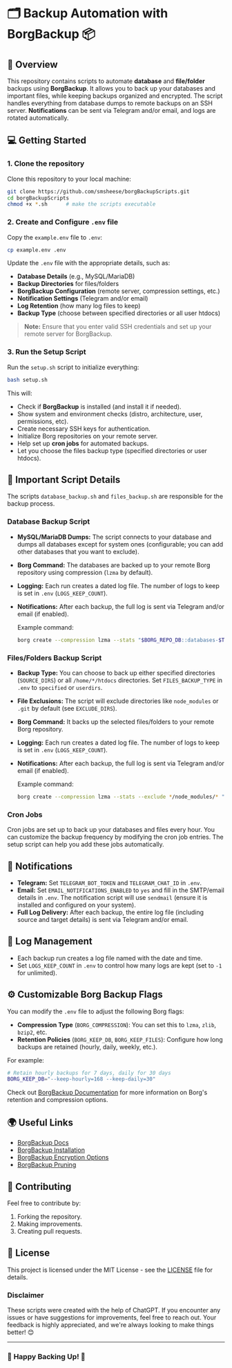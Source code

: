 # 🗂️ **Backup Automation with BorgBackup** 📦

## 🚀 **Overview**
This repository contains scripts to automate **database** and **file/folder** backups using **BorgBackup**. It allows you to back up your databases and important files, while keeping backups organized and encrypted. The script handles everything from database dumps to remote backups on an SSH server. **Notifications** can be sent via Telegram and/or email, and logs are rotated automatically.

## 💻 **Getting Started**
### 1. Clone the repository
Clone this repository to your local machine:
```bash
git clone https://github.com/smsheese/borgBackupScripts.git
cd borgBackupScripts
chmod +x *.sh      # make the scripts executable
```

### 2. Create and Configure `.env` file
Copy the `example.env` file to `.env`:
```bash
cp example.env .env
```
Update the `.env` file with the appropriate details, such as:
- **Database Details** (e.g., MySQL/MariaDB)
- **Backup Directories** for files/folders
- **BorgBackup Configuration** (remote server, compression settings, etc.)
- **Notification Settings** (Telegram and/or email)
- **Log Retention** (how many log files to keep)
- **Backup Type** (choose between specified directories or all user htdocs)

> **Note:** Ensure that you enter valid SSH credentials and set up your remote server for BorgBackup.

### 3. Run the Setup Script
Run the `setup.sh` script to initialize everything:
```bash
bash setup.sh
```
This will:
- Check if **BorgBackup** is installed (and install it if needed).
- Show system and environment checks (distro, architecture, user, permissions, etc).
- Create necessary SSH keys for authentication.
- Initialize Borg repositories on your remote server.
- Help set up **cron jobs** for automated backups.
- Let you choose the files backup type (specified directories or user htdocs).

## 🔧 **Important Script Details**
The scripts `database_backup.sh` and `files_backup.sh` are responsible for the backup process.

### Database Backup Script
- **MySQL/MariaDB Dumps:** The script connects to your database and dumps all databases except for system ones (configurable; you can add other databases that you want to exclude).
- **Borg Command:** The databases are backed up to your remote Borg repository using compression (`lzma` by default).
- **Logging:** Each run creates a dated log file. The number of logs to keep is set in `.env` (`LOGS_KEEP_COUNT`).
- **Notifications:** After each backup, the full log is sent via Telegram and/or email (if enabled).

  Example command:
  ```bash
  borg create --compression lzma --stats "$BORG_REPO_DB::databases-$TIMESTAMP" "$BACKUP_DIR/databases"
  ```

### Files/Folders Backup Script
- **Backup Type:** You can choose to back up either specified directories (`SOURCE_DIRS`) or all `/home/*/htdocs` directories. Set `FILES_BACKUP_TYPE` in `.env` to `specified` or `userdirs`.
- **File Exclusions:** The script will exclude directories like `node_modules` or `.git` by default (see `EXCLUDE_DIRS`).
- **Borg Command:** It backs up the selected files/folders to your remote Borg repository.
- **Logging:** Each run creates a dated log file. The number of logs to keep is set in `.env` (`LOGS_KEEP_COUNT`).
- **Notifications:** After each backup, the full log is sent via Telegram and/or email (if enabled).

  Example command:
  ```bash
  borg create --compression lzma --stats --exclude */node_modules/* "$BORG_REPO_FILES::files-$TIMESTAMP" $SOURCE_DIRS_LIST
  ```

### Cron Jobs
Cron jobs are set up to back up your databases and files every hour. You can customize the backup frequency by modifying the cron job entries. The setup script can help you add these jobs automatically.

## 📧 **Notifications**
- **Telegram:** Set `TELEGRAM_BOT_TOKEN` and `TELEGRAM_CHAT_ID` in `.env`.
- **Email:** Set `EMAIL_NOTIFICATIONS_ENABLED` to `yes` and fill in the SMTP/email details in `.env`. The notification script will use `sendmail` (ensure it is installed and configured on your system).
- **Full Log Delivery:** After each backup, the entire log file (including source and target details) is sent via Telegram and/or email.

## 📝 **Log Management**
- Each backup run creates a log file named with the date and time.
- Set `LOGS_KEEP_COUNT` in `.env` to control how many logs are kept (set to `-1` for unlimited).

## ⚙️ **Customizable Borg Backup Flags**
You can modify the `.env` file to adjust the following Borg flags:
- **Compression Type** (`BORG_COMPRESSION`): You can set this to `lzma`, `zlib`, `bzip2`, etc.
- **Retention Policies** (`BORG_KEEP_DB`, `BORG_KEEP_FILES`): Configure how long backups are retained (hourly, daily, weekly, etc.).

For example:
```bash
# Retain hourly backups for 7 days, daily for 30 days
BORG_KEEP_DB="--keep-hourly=168 --keep-daily=30"
```

Check out [BorgBackup Documentation](https://borgbackup.readthedocs.io/) for more information on Borg's retention and compression options.

## 🌍 **Useful Links**
- [BorgBackup Docs](https://borgbackup.readthedocs.io/)
- [BorgBackup Installation](https://borgbackup.readthedocs.io/en/stable/installation.html)
- [BorgBackup Encryption Options](https://borgbackup.readthedocs.io/en/stable/usage/creating.html#encryption)
- [BorgBackup Pruning](https://borgbackup.readthedocs.io/en/stable/usage/pruning.html)

## 💬 **Contributing**
Feel free to contribute by:
1. Forking the repository.
2. Making improvements.
3. Creating pull requests.

## 📜 **License**
This project is licensed under the MIT License - see the [LICENSE](LICENSE) file for details.

### Disclaimer
These scripts were created with the help of ChatGPT. If you encounter any issues or have suggestions for improvements, feel free to reach out. Your feedback is highly appreciated, and we're always looking to make things better! 😊

---
### 🤖 **Happy Backing Up!** 🎉
